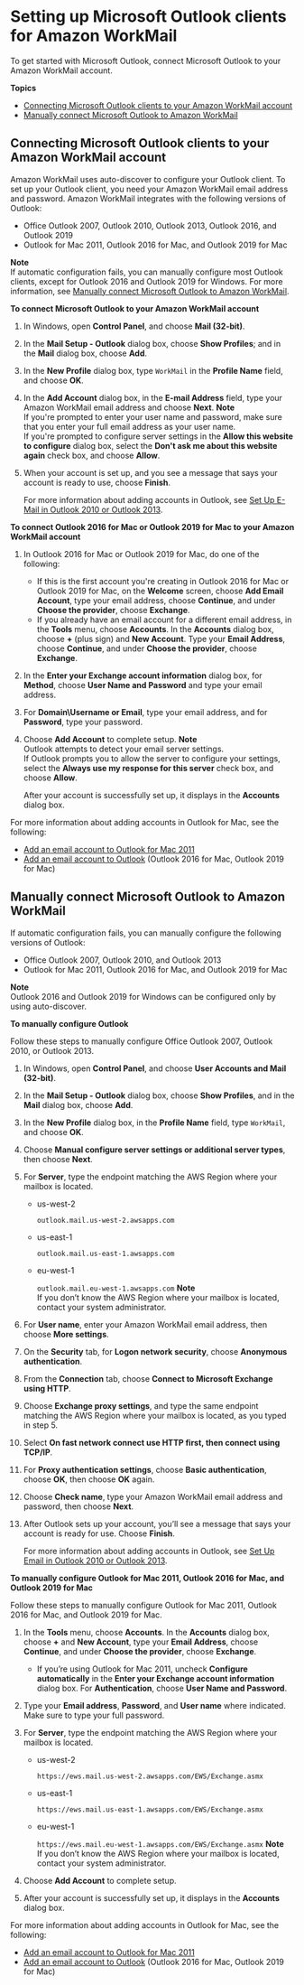 # Setting up Microsoft Outlook clients for Amazon WorkMail<a name="outlook-client"></a>

To get started with Microsoft Outlook, connect Microsoft Outlook to your Amazon WorkMail account\.

**Topics**
+ [Connecting Microsoft Outlook clients to your Amazon WorkMail account](#connect-outlook-client)
+ [Manually connect Microsoft Outlook to Amazon WorkMail](#manual-outlook-client)

## Connecting Microsoft Outlook clients to your Amazon WorkMail account<a name="connect-outlook-client"></a>

Amazon WorkMail uses auto\-discover to configure your Outlook client\. To set up your Outlook client, you need your Amazon WorkMail email address and password\. Amazon WorkMail integrates with the following versions of Outlook:
+ Office Outlook 2007, Outlook 2010, Outlook 2013, Outlook 2016, and Outlook 2019
+ Outlook for Mac 2011, Outlook 2016 for Mac, and Outlook 2019 for Mac

**Note**  
If automatic configuration fails, you can manually configure most Outlook clients, except for Outlook 2016 and Outlook 2019 for Windows\. For more information, see [Manually connect Microsoft Outlook to Amazon WorkMail](#manual-outlook-client)\.

**To connect Microsoft Outlook to your Amazon WorkMail account**

1. In Windows, open **Control Panel**, and choose **Mail \(32\-bit\)**\.

1. In the **Mail Setup \- Outlook** dialog box, choose **Show Profiles**; and in the **Mail** dialog box, choose **Add**\. 

1. In the **New Profile** dialog box, type `WorkMail` in the **Profile Name** field, and choose **OK**\. 

1. In the **Add Account** dialog box, in the **E\-mail Address** field, type your Amazon WorkMail email address and choose **Next**\. 
**Note**  
If you're prompted to enter your user name and password, make sure that you enter your full email address as your user name\.  
If you're prompted to configure server settings in the **Allow this website to configure** dialog box, select the **Don't ask me about this website again** check box, and choose **Allow**\.

1. When your account is set up, and you see a message that says your account is ready to use, choose **Finish**\.

   For more information about adding accounts in Outlook, see [Set Up E\-Mail in Outlook 2010 or Outlook 2013](http://help.outlook.com/en-us/140/dd253202.aspx)\.

**To connect Outlook 2016 for Mac or Outlook 2019 for Mac to your Amazon WorkMail account**

1. In Outlook 2016 for Mac or Outlook 2019 for Mac, do one of the following: 
   + If this is the first account you're creating in Outlook 2016 for Mac or Outlook 2019 for Mac, on the **Welcome** screen, choose **Add Email Account**, type your email address, choose **Continue**, and under **Choose the provider**, choose **Exchange**\.
   + If you already have an email account for a different email address, in the **Tools** menu, choose **Accounts**\. In the **Accounts** dialog box, choose **\+** \(plus sign\) and **New Account**\. Type your **Email Address**, choose **Continue**, and under **Choose the provider**, choose **Exchange**\. 

1. In the **Enter your Exchange account information** dialog box, for **Method**, choose **User Name and Password** and type your email address\. 

1. For **Domain\\Username or Email**, type your email address, and for **Password**, type your password\. 

1. Choose **Add Account** to complete setup\. 
**Note**  
Outlook attempts to detect your email server settings\.  
If Outlook prompts you to allow the server to configure your settings, select the **Always use my response for this server** check box, and choose **Allow**\.

   After your account is successfully set up, it displays in the **Accounts** dialog box\.

For more information about adding accounts in Outlook for Mac, see the following:
+ [Add an email account to Outlook for Mac 2011](https://support.office.com/en-us/article/Add-an-email-account-to-Outlook-for-Mac-2011-fdd33fab-b745-4762-a1c6-70ddba452983)
+ [Add an email account to Outlook](https://support.office.com/en-us/article/add-an-email-account-to-outlook-6e27792a-9267-4aa4-8bb6-c84ef146101b) \(Outlook 2016 for Mac, Outlook 2019 for Mac\)

## Manually connect Microsoft Outlook to Amazon WorkMail<a name="manual-outlook-client"></a>

If automatic configuration fails, you can manually configure the following versions of Outlook:
+ Office Outlook 2007, Outlook 2010, and Outlook 2013
+ Outlook for Mac 2011, Outlook 2016 for Mac, and Outlook 2019 for Mac

**Note**  
Outlook 2016 and Outlook 2019 for Windows can be configured only by using auto\-discover\.

**To manually configure Outlook**

Follow these steps to manually configure Office Outlook 2007, Outlook 2010, or Outlook 2013\.

1. In Windows, open **Control Panel**, and choose **User Accounts and Mail \(32\-bit\)**\.

1. In the **Mail Setup \- Outlook** dialog box, choose **Show Profiles**, and in the **Mail** dialog box, choose **Add**\. 

1. In the **New Profile** dialog box, in the **Profile Name** field, type `WorkMail`, and choose **OK**\.

1. Choose **Manual configure server settings or additional server types**, then choose **Next**\.

1. For **Server**, type the endpoint matching the AWS Region where your mailbox is located\.
   + us\-west\-2

     `outlook.mail.us-west-2.awsapps.com`
   + us\-east\-1

     `outlook.mail.us-east-1.awsapps.com`
   + eu\-west\-1

     `outlook.mail.eu-west-1.awsapps.com`
**Note**  
If you don’t know the AWS Region where your mailbox is located, contact your system administrator\.

1. For **User name**, enter your Amazon WorkMail email address, then choose **More settings**\.

1. On the **Security** tab, for **Logon network security**, choose **Anonymous authentication**\.

1. From the **Connection** tab, choose **Connect to Microsoft Exchange using HTTP**\.

1. Choose **Exchange proxy settings**, and type the same endpoint matching the AWS Region where your mailbox is located, as you typed in step 5\.

1. Select **On fast network connect use HTTP first, then connect using TCP/IP**\.

1. For **Proxy authentication settings**, choose **Basic authentication**, choose **OK**, then choose **OK** again\.

1. Choose **Check name**, type your Amazon WorkMail email address and password, then choose **Next**\.

1. After Outlook sets up your account, you’ll see a message that says your account is ready for use\. Choose **Finish**\.

   For more information about adding accounts in Outlook, see [Set Up Email in Outlook 2010 or Outlook 2013](http://help.outlook.com/en-us/140/dd253202.aspx)\.

**To manually configure Outlook for Mac 2011, Outlook 2016 for Mac, and Outlook 2019 for Mac**

Follow these steps to manually configure Outlook for Mac 2011, Outlook 2016 for Mac, and Outlook 2019 for Mac\.

1. In the **Tools** menu, choose **Accounts**\. In the **Accounts** dialog box, choose **\+** and **New Account**, type your **Email Address**, choose **Continue**, and under **Choose the provider**, choose **Exchange**\.
   + If you’re using Outlook for Mac 2011, uncheck **Configure automatically** in the **Enter your Exchange account information** dialog box\. For **Authentication**, choose **User Name and Password**\.

1. Type your **Email address**, **Password**, and **User name** where indicated\. Make sure to type your full password\.

1. For **Server**, type the endpoint matching the AWS Region where your mailbox is located\.
   + us\-west\-2

     `https://ews.mail.us-west-2.awsapps.com/EWS/Exchange.asmx`
   + us\-east\-1

     `https://ews.mail.us-east-1.awsapps.com/EWS/Exchange.asmx`
   + eu\-west\-1

     `https://ews.mail.eu-west-1.awsapps.com/EWS/Exchange.asmx`
**Note**  
If you don’t know the AWS Region where your mailbox is located, contact your system administrator\.

1. Choose **Add Account** to complete setup\.

1. After your account is successfully set up, it displays in the **Accounts** dialog box\.

For more information about adding accounts in Outlook for Mac, see the following:
+ [Add an email account to Outlook for Mac 2011](https://support.office.com/en-us/article/Add-an-email-account-to-Outlook-for-Mac-2011-fdd33fab-b745-4762-a1c6-70ddba452983)
+ [Add an email account to Outlook](https://support.office.com/en-us/article/add-an-email-account-to-outlook-6e27792a-9267-4aa4-8bb6-c84ef146101b) \(Outlook 2016 for Mac, Outlook 2019 for Mac\)